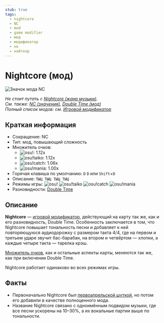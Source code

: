 ```yaml
---
stub: true
tags:
  - nightcore
  - NC
  - mod
  - game modifier
  - мод
  - модификатор
  - нк
  - найткор
---
```


# Nightcore (мод)

![Значок мода NC](/wiki/shared/mods/NC.png "Значок мода Nightcore (NC)")

*Не стоит путать с [Nightcore (жанр музыки)](https://en.wikipedia.org/wiki/Nightcore).*\
*См. также: [NC (значения)](/wiki/Disambiguation/NC), [Double Time (мод)](/wiki/Gameplay/Game_modifier/Double_Time)*\
*Полный список модов: см. [Игровой модификатор](/wiki/Gameplay/Game_modifier)*

## Краткая информация

- Сокращение: NC
- Тип: мод, повышающий сложность
- Множитель очков:
  - ![][osu!]: 1.12x
  - ![][osu!taiko]: 1.12x
  - ![][osu!catch]: 1.06x
  - ![][osu!mania]: 1.00x
- Горячая клавиша по умолчанию: `D` `D` или `Shift`+`D`
- Описание: `ТЫЦ ТЫЦ ТЫЦ ТЫЦ`
- Режимы игры: ![][osu!] ![][osu!taiko] ![][osu!catch] ![][osu!mania]
- Разновидности: [Double Time](/wiki/Gameplay/Game_modifier/Double_Time)

## Описание

**Nightcore** — [игровой модификатор](/wiki/Gameplay/Game_modifier), действующий на карту так же, как и его разновидность, Double Time. Особенность заключается в том, что Nightcore повышает тональность песни и добавляет к ней повторяющуюся аудиодорожку с размером такта 4/4, где на первом и третьем ударе звучит бас-барабан, на втором и четвёртом — хлопки, а каждые четыре такта — тарелка крэш.

[Множитель очков](/wiki/Gameplay/Game_modifier/Mod_multiplier), как и остальные аспекты карты, меняются так же, как при включении Double Time.

Nightcore работает одинаково во всех режимах игры.

## Факты

- Первоначально Nightcore был [первоапрельской шуткой](https://osu.ppy.sh/community/forums/topics/49733), но потом его добавили в качестве полноценного мода.
- Название Nightcore связано с одноимённым подвидом музыки, где все песни ускорены на 10–30%, а их вокальные партии выше по тональности.

[osu!]: /wiki/shared/mode/osu.png "osu!"
[osu!taiko]: /wiki/shared/mode/taiko.png "osu!taiko"
[osu!catch]: /wiki/shared/mode/catch.png "osu!catch"
[osu!mania]: /wiki/shared/mode/mania.png "osu!mania"
